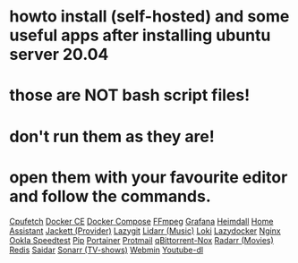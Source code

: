 # howto install (self-hosted) and some useful apps after installing ubuntu server 20.04
# those are NOT bash script files!
# don't run them as they are!
# open them with your favourite editor and follow the commands.

<a href="https://github.com/mrboghici/ubuntu-server20.04/blob/ddd4436e37ab4af3593a5486647367d38c04f799/files/cpufetch.sh">Cpufetch</a>
<a href="https://github.com/mrboghici/ubuntu-server20.04/blob/9109ba1a2f12b5e442603d2d1f703dea532097f3/files/docker-ce.sh">Docker CE</a>
<a href="https://github.com/mrboghici/ubuntu-server20.04/blob/9109ba1a2f12b5e442603d2d1f703dea532097f3/files/docker-compose.sh">Docker Compose</a>
<a href="https://github.com/mrboghici/ubuntu-server20.04/blob/9109ba1a2f12b5e442603d2d1f703dea532097f3/files/ffmpeg.sh">FFmpeg</a>
<a href="https://github.com/mrboghici/ubuntu-server20.04/blob/9109ba1a2f12b5e442603d2d1f703dea532097f3/files/grafana.sh">Grafana</a>
<a href="https://github.com/mrboghici/ubuntu-server20.04/blob/9109ba1a2f12b5e442603d2d1f703dea532097f3/files/heimdall.sh">Heimdall</a>
<a href="https://github.com/mrboghici/ubuntu-server20.04/blob/9109ba1a2f12b5e442603d2d1f703dea532097f3/files/home-assistant.sh">Home Assistant</a>
<a href="https://github.com/mrboghici/ubuntu-server20.04/blob/9109ba1a2f12b5e442603d2d1f703dea532097f3/files/jackett.sh">Jackett (Provider)</a>
<a href="https://github.com/mrboghici/ubuntu-server20.04/blob/9109ba1a2f12b5e442603d2d1f703dea532097f3/files/lazygit.sh">Lazygit</a>
<a href="https://github.com/mrboghici/ubuntu-server20.04/blob/9109ba1a2f12b5e442603d2d1f703dea532097f3/files/lidarr.sh">Lidarr (Music)</a>
<a href="https://github.com/mrboghici/ubuntu-server20.04/blob/9109ba1a2f12b5e442603d2d1f703dea532097f3/files/loki.sh">Loki</a>
<a href="https://github.com/mrboghici/ubuntu-server20.04/blob/9109ba1a2f12b5e442603d2d1f703dea532097f3/files/lzydocker.sh">Lazydocker</a>
<a href="https://github.com/mrboghici/ubuntu-server20.04/blob/9109ba1a2f12b5e442603d2d1f703dea532097f3/files/nginx.sh">Nginx</a>
<a href="https://github.com/mrboghici/ubuntu-server20.04/blob/9109ba1a2f12b5e442603d2d1f703dea532097f3/files/ookla.sh">Ookla Speedtest</a>
<a href="https://github.com/mrboghici/ubuntu-server20.04/blob/9109ba1a2f12b5e442603d2d1f703dea532097f3/files/pip.sh">Pip</a>
<a href="https://github.com/mrboghici/ubuntu-server20.04/blob/9109ba1a2f12b5e442603d2d1f703dea532097f3/files/portainer.sh">Portainer</a>
<a href="https://github.com/mrboghici/ubuntu-server20.04/blob/9109ba1a2f12b5e442603d2d1f703dea532097f3/files/protmail.sh">Protmail</a>
<a href="https://github.com/mrboghici/ubuntu-server20.04/blob/9109ba1a2f12b5e442603d2d1f703dea532097f3/files/qBittorrent-nox.sh">qBittorrent-Nox</a>
<a href="https://github.com/mrboghici/ubuntu-server20.04/blob/9109ba1a2f12b5e442603d2d1f703dea532097f3/files/radarr.sh">Radarr (Movies)</a>
<a href="https://github.com/mrboghici/ubuntu-server20.04/blob/9109ba1a2f12b5e442603d2d1f703dea532097f3/files/redis.sh">Redis</a>
<a href="https://github.com/mrboghici/ubuntu-server20.04/blob/9109ba1a2f12b5e442603d2d1f703dea532097f3/files/saidar.sh">Saidar</a>
<a href="https://github.com/mrboghici/ubuntu-server20.04/blob/9109ba1a2f12b5e442603d2d1f703dea532097f3/files/sonarr.sh">Sonarr (TV-shows)</a>
<a href="https://github.com/mrboghici/ubuntu-server20.04/blob/9109ba1a2f12b5e442603d2d1f703dea532097f3/files/webmin.sh">Webmin</a>
<a href="https://github.com/mrboghici/ubuntu-server20.04/blob/9109ba1a2f12b5e442603d2d1f703dea532097f3/files/youtube-dl.sh">Youtube-dl</a>

